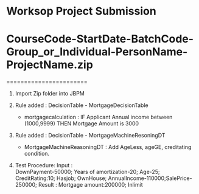 # Worksop Project Submission
# CourseCode-StartDate-BatchCode-Group_or_Individual-PersonName-ProjectName.zip
=======================

1. Import Zip folder into JBPM
2. Rule added : DecisionTable - MortgageDecisionTable
   - mortgagecalculation : IF Applicant Annual income between (1000,9999) THEN Mortgage Amount is 3000
3. Rule added : DecisionTable - MortgageMachineResoningDT
   - MortgageMachineReasoningDT :
      Add AgeLess, ageGE, creditating condition.

4. Test Procedure:
  Input :  
  DownPayment-50000; Years of amortization-20; Age-25; CreditRating:10; Hasjob; OwnHouse;
  AnnualIncome-110000;SalePrice-250000;
  Result :
  Mortgage amount:200000; Inlimit
  
